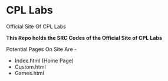 # CPL Labs
Official Site Of CPL Labs

**This Repo holds the SRC Codes of the Official Site of CPL Labs**

Potential Pages On Site Are -

* Index.html (Home Page)
* Custom.html
* Games.html
